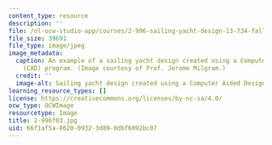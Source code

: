 ```yaml
---
content_type: resource
description: ''
file: /ol-ocw-studio-app/courses/2-996-sailing-yacht-design-13-734-fall-2003/66f1af5a862009323d890dbf6092bc07_2-996f03.jpg
file_size: 39691
file_type: image/jpeg
image_metadata:
  caption: An example of a sailing yacht design created using a Computer Aided Design
    (CAD) program. (Image courtesy of Prof. Jerome Milgram.)
  credit: ''
  image-alt: Sailing yacht design created using a Computer Aided Design (CAD) program.
learning_resource_types: []
license: https://creativecommons.org/licenses/by-nc-sa/4.0/
ocw_type: OCWImage
resourcetype: Image
title: 2-996f03.jpg
uid: 66f1af5a-8620-0932-3d89-0dbf6092bc07
---
```

